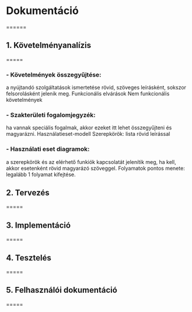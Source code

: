 # Dokumentáció
======
## 1. Követelményanalízis
=====
### - Követelmények összegyűjtése: 
a nyújtandó szolgáltatások ismertetése rövid, szöveges leírásként, sokszor felsorolásként jelenik meg.
Funkcionális elvárások
Nem funkcionális követelmények
### - Szakterületi fogalomjegyzék: 
ha vannak speciális fogalmak, akkor ezeket itt lehet összegyűjteni és magyarázni.
Használatieset-modell
Szerepkörök: lista rövid leírással
### - Használati eset diagramok: 
a szerepkörök és az elérhető funkiók kapcsolatát jelenítik meg, ha kell, akkor esetenként rövid magyarázó szöveggel.
Folyamatok pontos menete: legalább 1 folyamat kifejtése.

## 2. Tervezés
=====
## 3. Implementáció
=====
## 4. Tesztelés
=====
## 5. Felhasználói dokumentáció
=====
